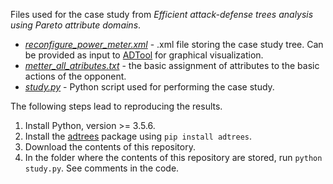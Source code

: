 Files used for the case study from *Efficient attack-defense trees analysis using Pareto attribute domains*.
* [*reconfigure_power_meter.xml*](./reconfigure_power_meter.xml) - .xml file storing the case study tree. Can be provided as input to [ADTool](https://satoss.uni.lu/members/piotr/adtool/) for graphical visualization.
* [*metter_all_atributes.txt*](./metter_all_atributes.txt) - the basic assignment of attributes to the basic actions of the opponent.
* [*study.py*](./study.py) - Python script used for performing the case study.

The following steps lead to reproducing the results.

1. Install Python, version >= 3.5.6.
2. Install the [adtrees](https://github.com/wwidel/adtrees) package using `pip install adtrees`.
3. Download the contents of this repository.
4. In the folder where the contents of this repository are stored, run `python study.py`. See comments in the code.
